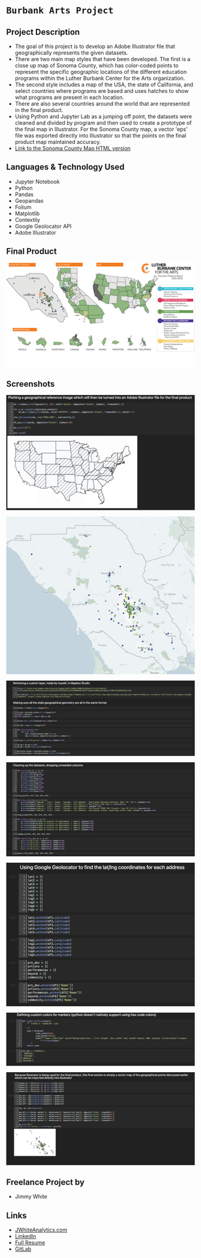 # `Burbank Arts Project`

## Project Description

-  The goal of this project is to develop an Adobe Illustrator file that geographically represents the given datasets.
- There are two main map styles that have been developed. The first is a close up map of Sonoma County, which has color-coded points to represent the specific geographic locations of the different education programs within the Luther Burbank Center for the Arts organization.
- The second style includes a map of the USA, the state of California, and select countries where programs are based and uses hatches to show what programs are present in each location.
- There are also several countries around the world that are represented in the final product.
- Using Python and Jupyter Lab as a jumping off point, the datasets were cleaned and divided by program and then used to create a prototype of the final map in Illustrator. For the Sonoma County map, a vector 'eps' file was exported directly into Illustrator so that the points on the final product map maintained accuracy.
- [Link to the Sonoma County Map HTML version](https://jimmywhite1987.github.io/burbank_arts/)


## Languages & Technology Used

- Jupyter Notebook
- Python
- Pandas
- Geopandas
- Folium
- Matplotlib
- Contextily
- Google Geolocator API
- Adobe Illustrator

## Final Product

![image](/screenshots/usa_map.png)

## Screenshots

![image](/screenshots/screenshot2.jpg)

![image](/screenshots/screenshot6.jpg)

![image](/screenshots/screenshot1.jpg)

![image](/screenshots/screenshot3.jpg)

![image](/screenshots/screenshot4.jpg)

![image](/screenshots/screenshot5.jpg)

![image](/screenshots/screenshot7.jpg)

## Freelance Project by

- Jimmy White

## Links
- [JWhiteAnalytics.com](https://jwhiteanalytics.com)
- [LinkedIn](https://www.linkedin.com/in/jimmywhite1987)
- [Full Resume](https://jwhiteanalytics.com/JWhite%20Resume.pdf)
- [GitLab](https://gitlab.com/jimmywhite1987)
